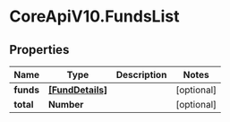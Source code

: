 # CoreApiV10.FundsList

## Properties
Name | Type | Description | Notes
------------ | ------------- | ------------- | -------------
**funds** | [**[FundDetails]**](FundDetails.md) |  | [optional] 
**total** | **Number** |  | [optional] 


